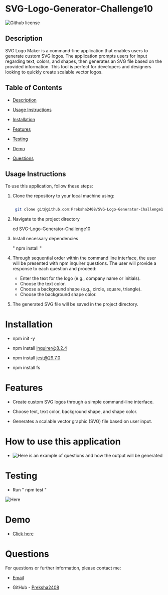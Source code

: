 # SVG-Logo-Generator-Challenge10
![Github license](https://img.shields.io/badge/license-MIT-blue.svg)


## Description
SVG Logo Maker is a command-line application that enables users to generate custom SVG logos. The application prompts users for input regarding text, colors, and shapes, then generates an SVG file based on the provided information. This tool is perfect for developers and designers looking to quickly create scalable vector logos.

## Table of Contents
* [Description](#description)

* [Usage Instructions](#usage-instructions)

* [Installation](#installation)

* [Features](#features)

* [Testing](#testing)

* [Demo](#Demo)

* [Questions](#questions)

## Usage Instructions
To use this application, follow these steps:

1. Clone the repository to your local machine using:
   ```bash

    git clone git@github.com:Preksha2408/SVG-Logo-Generator-Challenge10.git

2. Navigate to the project directory

    cd SVG-Logo-Generator-Challenge10

3. Install necessary dependencies 

   " npm install "

4. Through sequential order within the command line interface, the user will be presented with npm inquirer questions. The user will provide 
    a response to each question and proceed:

    *   Enter the text for the logo (e.g., company name or initials).
    *   Choose the text color.
    *   Choose a background shape (e.g., circle, square, triangle).
    *   Choose the background shape color.

5.  The generated SVG file will be saved in the project directory.

# Installation 

* npm init -y  

* npm install inquirer@8.2.4

* npm install jest@29.7.0

* npm install fs 


# Features

* Create custom SVG logos through a simple command-line interface.

* Choose text, text color, background shape, and shape color.

* Generates a scalable vector graphic (SVG) file based on user input.

# How to use this application 

*  ![Here is an example of questions and how the output will be generated](./images/Run-index.js-screenshot.png)   

# Testing 

* Run " npm test "

![Here](./images/npm-test-screenshot.png)     

# Demo 

* [Click here](https://drive.google.com/file/d/12k_Am8167lxMVvJp1KIhN8UokyJnBs8F/view?usp=drive_link)


# Questions 

For questions or further information, please contact me:

* [Email](mailto:prek.ps37@gmail.com?subject=[GitHub]%20Dev%20Connect)

* GitHub - [Preksha2408](https://github.com/Preksha2408/SVG-Logo-Generator-Challenge10.git)

